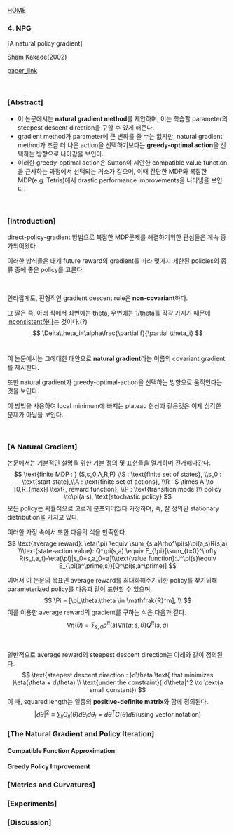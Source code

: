 [HOME](../README.md)

### 4. NPG

[A natural policy gradient]

Sham Kakade(2002)

[paper_link](https://papers.nips.cc/paper/2073-a-natural-policy-gradient.pdf)

</br>

### [Abstract]

- 이 논문에서는 **natural gradient method**를 제안하며, 이는 학습할 parameter의 steepest descent direction을 구할 수 있게 해준다.
- gradient method가 parameter에 큰 변화를 줄 수는 없지만, natural gradient method가 조금 더 나은 action을 선택하기보다는 **greedy-optimal action**을 선택하는 방향으로 나아감을 보인다.
- 이러한 greedy-optimal action은 Sutton이 제안한 compatible value function을 근사하는 과정에서 선택되는 거소가 같으며, 이때 간단한 MDP와 복잡한 MDP(e.g. Tetris)에서 drastic performance improvements을 나타냄을 보인다.

</br>

### [Introduction]

direct-policy-gradient 방법으로 복잡한 MDP문제를 해결하기위한 관심들은 계속 증가되어왔다.

이러한 방식들은 대개 future reward의 gradient를 따라 몇가지 제한된 policies의 종류 중에 좋은 policy를 고른다.

</br>

안타깝게도, 전형적인 gradient descent rule은 **non-covariant**하다.

그 말은 즉, 아래 식에서 <u>좌변에는 theta, 우변에는 1/theta를 각각 가지기 때문에 inconsistent하다</u>는 것이다.(?)
$$
\Delta\theta_i=\alpha\frac{\partial f}{\partial \theta_i}
$$
</br>

이 논문에서는 그에대한 대안으로  **natural gradient**라는 이름의 covariant gradient를 제시한다.

또한 natural gradient가 greedy-optimal-action을 선택하는 방향으로 움직인다는 것을 보인다.

이 방법을 사용하여 local minimum에 빠지는 plateau 현상과 같은것은 이제 심각한 문제가 아님을 보인다.

</br>

### [A Natural Gradient]

논문에서는 기본적인 설명을 위한 기본 정의 및 표현들을 열거하며 전개해나간다.
$$
\text{finite MDP : } (S,s_0,A,R,P)
\\S : \text{finite set of states}, \\s_0 : \text{start state},\\A : \text{finite set of actions}, \\R : S \times A \to [0,R_{max}] \text{, reward function}, \\P : \text{transition model}\\ policy \to\pi(a;s), \text{stochastic policy}
$$
모든 policy는 확률적으로 고르게 분포되어있다 가정하며, 즉, 잘 정의된 stationary distribution을 가지고 있다.

이러한 가정 속에서 또한 다음의 식을 만족한다.
$$
\text{average reward}: \eta(\pi) \equiv \sum_{s,a}\rho^\pi(s)\pi(a;s)R(s,a)
\\\text{state-action value}: Q^\pi(s,a) \equiv E_{\pi}[\sum_{t=0}^\infty R(s_t,a_t)-\eta(\pi)|s_0=s,a_0=a]\\\text{value function}:J^\pi(s)\equiv E_{\pi(a^\prime;s)}[Q^\pi(s,a^\prime)]
$$

이어서 이 논문의 목표인 average reward를 최대화해주기위한 policy를 찾기위해  parameterized policy를 다음과 같이 표현할 수 있으며, 
$$
\Pi = [\pi_\theta:\theta \in \mathfrak{R}^m],
\\
$$
이를 이용한 average reward의 gradient를 구하는 식은 다음과 같다.
$$
\nabla\eta(\theta) = \sum_{s,a}\rho^\pi(s)\nabla\pi(a;s,\theta)Q^\pi(s,a)
$$

</br>

일반적으로 average reward의 steepest descent direction는 아래와 같이 정의된다.
$$
\text{steepest descent direction : }d\theta \text{ that minimizes }\eta(\theta + d\theta)
\\ \text{under the constraint}(|d\theta|^2 \to \text{a small constant})
$$
이 때, squared length는 일종의 **positive-definite matrix**와 함께 정의된다.
$$
|d\theta|^2 \equiv \sum_{ij}G_{ij}(\theta)d\theta_id\theta_j = d\theta^T G(\theta)d\theta\text{(using vector notation)}
$$






### [The Natural Gradient and Policy Iteration]

#### Compatible Function Approximation



#### Greedy Policy Improvement



### [Metrics and Curvatures]



### [Experiments]



### [Discussion]